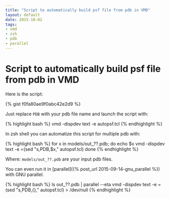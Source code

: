 ```yaml
---
title: "Script to automatically build psf file from pdb in VMD"
layout: default
date: 2015-10-02
tags:
- vmd
- zsh
- pdb
- parallel
---
```


# Script to automatically build psf file from pdb in VMD

Here is the script:

{% gist f0fa80ae9f0abc42e2d9 %}

Just replace `PDB` with your pdb file name and launch the script with:

{% highlight bash %}
vmd -dispdev text -e autopsf.tcl
{% endhighlight %}

In zsh shell you can automatize this script for multiple pdb with:

{% highlight bash %}
for x in models/out_??.pdb; do
    echo $x
    vmd -dispdev text -e =(sed "s,PDB,$x," autopsf.tcl)
done
{% endhighlight %}

Where: `models/out_??.pdb` are your input pdb files.

You can even run it in [parallel]({% post_url 2015-09-14-gnu_parallel %}) with GNU parallel:

{% highlight bash %}
ls out_??.pdb | parallel --eta vmd -dispdev text -e =(sed "s,PDB,{}," autopsf.tcl) > /dev/null
{% endhighlight %}
